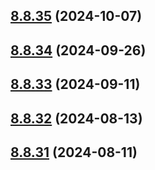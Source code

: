## [8.8.35](https://github.com/msobiecki/eslint-config/compare/v8.8.34...v8.8.35) (2024-10-07)



## [8.8.34](https://github.com/msobiecki/eslint-config/compare/v8.8.33...v8.8.34) (2024-09-26)



## [8.8.33](https://github.com/msobiecki/eslint-config/compare/v8.8.32...v8.8.33) (2024-09-11)



## [8.8.32](https://github.com/msobiecki/eslint-config/compare/v8.8.31...v8.8.32) (2024-08-13)



## [8.8.31](https://github.com/msobiecki/eslint-config/compare/v8.8.30...v8.8.31) (2024-08-11)



